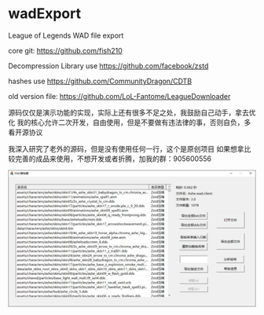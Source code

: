 # wadExport
League of Legends WAD file export

core git: https://github.com/fish210

Decompression Library use https://github.com/facebook/zstd

hashes use https://github.com/CommunityDragon/CDTB

old version file: https://github.com/LoL-Fantome/LeagueDownloader

源码仅仅是演示功能的实现，实际上还有很多不足之处，我鼓励自己动手，拿去优化
我的核心允许二次开发，自由使用，但是不要做有违法律的事，否则自负，多看开源协议

我深入研究了老外的源码，但是没有使用任何一行，这个是原创项目
如果想拿比较完善的成品来使用，不想开发或者折腾，加我的群：905600556

![image](https://raw.githubusercontent.com/fish210/wadExport/main/wadExport/WAD%E8%A7%A3%E5%8C%85%E5%99%A82.png)<br>

